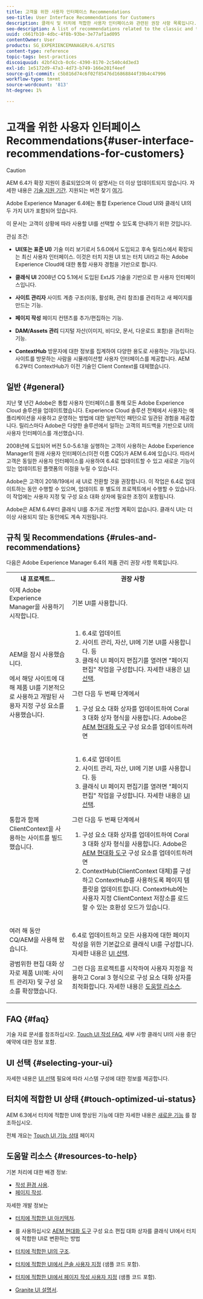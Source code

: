```yaml
---
title: 고객을 위한 사용자 인터페이스 Recommendations
seo-title: User Interface Recommendations for Customers
description: 클래식 및 터치에 적합한 사용자 인터페이스와 관련된 권장 사항 목록입니다.
seo-description: A list of recommendations related to the classic and touch-optimized user interfaces.
uuid: c661fb10-4dbc-4f8b-93be-3e77af1ad095
contentOwner: User
products: SG_EXPERIENCEMANAGER/6.4/SITES
content-type: reference
topic-tags: best-practices
discoiquuid: 42bf42cb-0c6c-4390-8170-2c540c4d3ed3
exl-id: 1e5172d9-47a3-4d73-b749-166e201f4eef
source-git-commit: c5b816d74c6f02f85476d16868844f39b4c47996
workflow-type: tm+mt
source-wordcount: '813'
ht-degree: 1%

---
```


# 고객을 위한 사용자 인터페이스 Recommendations{#user-interface-recommendations-for-customers}

>[!CAUTION]
>
>AEM 6.4가 확장 지원이 종료되었으며 이 설명서는 더 이상 업데이트되지 않습니다. 자세한 내용은 [기술 지원 기간](https://helpx.adobe.com/kr/support/programs/eol-matrix.html). 지원되는 버전 찾기 [여기](https://experienceleague.adobe.com/docs/).

Adobe Experience Manager 6.4에는 통합 Experience Cloud UI와 클래식 UI의 두 가지 UI가 포함되어 있습니다.

이 문서는 고객이 상황에 따라 사용할 UI를 선택할 수 있도록 안내하기 위한 것입니다.

관심 조건:

* **UI(또는 표준 UI)**
기술 미리 보기로서 5.6.0에서 도입되고 후속 릴리스에서 확장되는 최신 사용자 인터페이스. 이것은 터치 지원 UI 또는 터치 UI라고 하는 Adobe Experience Cloud에 대한 통합 사용자 경험을 기반으로 합니다.

* **클래식 UI**
2008년 CQ 5.1에서 도입된 ExtJS 기술을 기반으로 한 사용자 인터페이스입니다.

* **사이트 관리자**
사이트 계층 구조(이동, 활성화, 관리 참조)를 관리하고 새 페이지를 만드는 기능.

* **페이지 작성**
페이지 컨텐츠를 추가/편집하는 기능.

* **DAM/Assets 관리**
디지털 자산(이미지, 비디오, 문서, 다운로드 포함)을 관리하는 기능.

* **ContextHub**
방문자에 대한 정보를 집계하여 다양한 용도로 사용하는 기능입니다. 사이트를 방문하는 사람을 시뮬레이션할 사용자 인터페이스를 제공합니다. AEM 6.2부터 ContextHub가 이전 기술인 Client Context를 대체했습니다.

## 일반 {#general}

지난 몇 년간 Adobe은 통합 사용자 인터페이스를 통해 모든 Adobe Experience Cloud 솔루션을 업데이트했습니다. Experience Cloud 솔루션 전체에서 사용자는 애플리케이션을 사용하고 운영하는 방법에 대한 일반적인 패턴으로 일관된 경험을 제공합니다. 릴리스마다 Adobe은 다양한 솔루션에서 일하는 고객의 피드백을 기반으로 UI의 사용자 인터페이스를 개선했습니다.

2008년에 도입되어 버전 5.0-5.6.1을 실행하는 고객이 사용하는 Adobe Experience Manager의 원래 사용자 인터페이스(이전 이름 CQ5)가 AEM 6.4에 있습니다. 따라서 고객은 동일한 사용자 인터페이스를 사용하여 6.4로 업데이트할 수 있고 새로운 기능이 있는 업데이트된 플랫폼의 이점을 누릴 수 있습니다.

Adobe은 고객이 2018/19에서 새 UI로 전환할 것을 권장합니다. 이 작업은 6.4로 업데이트하는 동안 수행할 수 있으며, 업데이트 후 별도의 프로젝트에서 수행할 수 있습니다. 이 작업에는 사용자 지정 및 구성 요소 대화 상자에 필요한 조정이 포함됩니다.

Adobe은 AEM 6.4부터 클래식 UI를 추가로 개선할 계획이 없습니다. 클래식 UI는 더 이상 사용되지 않는 동안에도 계속 지원됩니다.

## 규칙 및 Recommendations {#rules-and-recommendations}

다음은 Adobe Experience Manager 6.4의 제품 관리 권장 사항 목록입니다.

<table> 
 <tbody> 
  <tr> 
   <th>내 프로젝트...</th> 
   <th>권장 사항</th> 
  </tr> 
  <tr> 
   <td>이제 Adobe Experience Manager을 사용하기 시작합니다.</td> 
   <td>기본 UI를 사용합니다.</td> 
  </tr> 
  <tr> 
   <td><p>AEM을 잠시 사용했습니다.</p> <p>에서 해당 사이트에 대해 제품 UI를 기본적으로 사용하고 개발된 사용자 지정 구성 요소를 사용했습니다.<br /> </p> </td> 
   <td> 
    <ol> 
     <li>6.4로 업데이트</li> 
     <li>사이트 관리, 자산, UI에 기본 UI를 사용합니다. 등<br /> </li> 
     <li>클래식 UI 페이지 편집기를 열려면 "페이지 편집" 작업을 구성합니다. 자세한 내용은 <a href="#selecting-your-ui">UI 선택</a>.</li> 
    </ol> <p>그런 다음 두 번째 단계에서</p> 
    <ol> 
     <li>구성 요소 대화 상자를 업데이트하여 Coral 3 대화 상자 형식을 사용합니다. Adobe은 <a href="/help/sites-developing/modernization-tools.md">AEM 현대화 도구</a> 구성 요소를 업데이트하려면</li> 
    </ol> </td> 
  </tr> 
  <tr> 
   <td>통합과 함께 ClientContext을 사용하는 사이트를 빌드했습니다.<br /> </td> 
   <td> 
    <ol> 
     <li>6.4로 업데이트</li> 
     <li>사이트 관리, 자산, UI에 기본 UI를 사용합니다. 등</li> 
     <li>클래식 UI 페이지 편집기를 열려면 "페이지 편집" 작업을 구성합니다. 자세한 내용은 <a href="#selecting-your-ui">UI 선택</a>.</li> 
    </ol> <p>그런 다음 두 번째 단계에서</p> 
    <ol> 
     <li>구성 요소 대화 상자를 업데이트하여 Coral 3 대화 상자 형식을 사용합니다. Adobe은 <a href="/help/sites-developing/modernization-tools.md">AEM 현대화 도구</a> 구성 요소를 업데이트하려면</li> 
     <li>ContextHub(ClientContext 대체)를 구성하고 ContextHub를 사용하도록 페이지 템플릿을 업데이트합니다. ContextHub에는 사용자 지정 ClientContext 저장소를 로드할 수 있는 호환성 모드가 있습니다.</li> 
    </ol> </td> 
  </tr> 
  <tr> 
   <td><p>여러 해 동안 CQ/AEM을 사용해 왔습니다.</p> <p>광범위한 편집 대화 상자로 제품 UI(예: 사이트 관리자) 및 구성 요소를 확장했습니다.</p> </td> 
   <td><p>6.4로 업데이트하고 모든 사용자에 대한 페이지 작성을 위한 기본값으로 클래식 UI를 구성합니다. 자세한 내용은 <a href="#selecting-your-ui">UI 선택</a>.</p> <p>그런 다음 프로젝트를 시작하여 사용자 지정을 적용하고 Coral 3 형식으로 구성 요소 대화 상자를 최적화합니다. 자세한 내용은 <a href="#resources-to-help">도움말 리소스</a>.<br /> </p> </td> 
  </tr> 
 </tbody> 
</table>

## FAQ {#faq}

기술 자료 문서를 참조하십시오. [Touch UI 작성 FAQ](https://helpx.adobe.com/experience-manager/kb/index/touchui_faq.html), 세부 사항 클래식 UI의 사용 중단 예약에 대한 정보 포함.

## UI 선택 {#selecting-your-ui}

자세한 내용은 [UI 선택](/help/sites-authoring/select-ui.md) 필요에 따라 시스템 구성에 대한 정보를 제공합니다.

## 터치에 적합한 UI 상태 {#touch-optimized-ui-status}

AEM 6.3에서 터치에 적합한 UI에 향상된 기능에 대한 자세한 내용은 [새로운 기능](/help/release-notes/release-notes.md#what-s-new) 를 참조하십시오.

전체 개요는 [Touch UI 기능 상태](/help/release-notes/touch-ui-features-status.md) 페이지

## 도움말 리소스 {#resources-to-help}

기본 처리에 대한 배경 정보:

* [작성 환경 사용](/help/sites-authoring/home.md).
* [페이지 작성](/help/sites-authoring/author-environment-tools.md).

자세한 개발 정보는

* [터치에 적합한 UI 아키텍처](/help/sites-developing/touch-ui-concepts.md).
* 를 사용하십시오 [AEM 현대화 도구](/help/sites-developing/modernization-tools.md) 구성 요소 편집 대화 상자를 클래식 UI에서 터치에 적합한 UI로 변환하는 방법

* [터치에 적합한 UI의 구조](/help/sites-developing/touch-ui-structure.md).

* [터치에 적합한 UI에서 콘솔 사용자 지정](/help/sites-developing/customizing-consoles-touch.md) (샘플 코드 포함).

* [터치에 적합한 UI에서 페이지 작성 사용자 지정](/help/sites-developing/customizing-page-authoring-touch.md) (샘플 코드 포함).

* [Granite UI 설명서](https://helpx.adobe.com/experience-manager/6-4/sites/developing/using/reference-materials/granite-ui/api/index.html).
